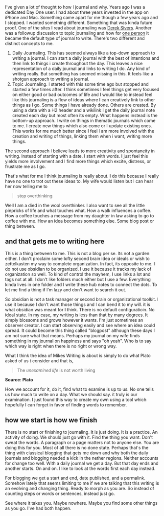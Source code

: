 I've given a lot of thought to how I journal and why. Years ago I was a dedicated Day One user. I had about three years invested in the app on iPhone and Mac. Something came apart for me though a few years ago and I stopped. I wanted something different. Something that was kinda future proof. One of the sites I read about journaling was [Derek Sivers](https://sive.rs/dj). Another was a followup discussion to topic journaling and how for [one person](https://www.ssp.sh/brain/how-i-write-daily-notes-differently/) it became the default type of journal to write. There's two different and distinct concepts to me.

1. Daily Journaling. This has seemed always like a top-down approach to writing a journal. I can start a daily journal with the best of intentions and then link to things i create throughout the day. This leaves a nice representation of a daily journal and links to writing I do. Any kind of writing really. But something has seemed missing in this. It feels like a shotgun approach to writing a journal. 
2. Topic Journaling. I started with this some time ago but stopped and started a few times after. I think sometimes I feel things get very focused on either good or bad outcomes of life and I would like to instead feel like this journaling is a flow of ideas where I can creatively link to other things as I go. Some things I have already done. Others are created. By using a date with a H2 header and a wikilink I get the daily journal note created each day but most often its empty. What happens instead is the bottom-up approach. I write on things in thematic journals which come to me. I create new things which also come or I update existing ones. This works for me much better since I feel I am more involved with the creation and writing of things, linking them when i want, writing more things. 

The second approach I believe leads to more creativity and spontaneity in writing. Instead of starting with a date. I start with words. I just feel this yields more involvement and I find more things which excite, distress, or frustrate me as I go. 

That's what for me I think journaling is really about. I do this because I really have no one to trot out these ideas to. My wife would listen but I can hear her now telling me to

> stop overthinking

Well I am a died in the wool overthinker. I also want to see all the little pinpricks of life and what touches what. How a walk influences a coffee. How a coffee touches a message from my daughter in law asking to go to coffee with me. How an idea becomes something else. Some blog post or thing between.

## and that gets me to writing here

This is a thing between to me. This is not a blog per se. Its not a garden either. I don't proclaim some lofty second brain idea or ideals or wish to zettelkasten my way to complete organization. In fact, its opposite to me. I do not use obsidian to be organized. I use it because it tracks my lack of organization so well. To kind of control the mayhem, I use links a lot and tags not at all. I don't like folders much either but I use a few. Everything kinda lives in one folder and I write these hub notes to connect the dots. To let me find a thing if I'm lazy and don't want to search it out.

So obsidian is not a task manager or second brain or organizational toolkit. I use it because I don't want those things and I can bend it to my will. it is what obsidian was meant for I think. There is no default configuratioin. No ideal state. In my case, my writing is less than that by many degrees. It simply blossoms and grows however it wants. I'm just sometimes an observer creator. I can start observing easily and see where an idea could spread. It could become this thing called "blogpost" although these days I am not sure what that means. Perhaps my journal on my wife finds something in my journal on happiness and says "oh yeah". Who is to say which way is right when there is no right or wrong way.

What I think the idea of Mikes Writing is about is simply to do what Plato asked of us t consider and that is,

> The _unexamined life_ is not worth living

**Source: Plato**

How we account for it, do it, find what to examine is up to us. No one tells us how much to write on a day. What we should say. it truly is our examination. I just found this way to create my own using a tool which hopefully I can forget in favor of finding words to remember.

## how we start is how we finish

There is no start or finishing to journaling. It is just doing. It is a practice. An activity of doing. We should just go with it. Find the thing you want. Don't sweat the words. A paragraph or a page matters not to anyone else. You are doing this for you. Most of all there is no done state. Perhaps that's the thing with classical blogging that gets me down and why both the daily journals and blogging needed a kick in the nether regions. Neither accounts for change too well. With a daily journal we get a day. But that day ends and another starts. On and on. I like to look at the words first each day instead. 

For blogging we get a start and end, date published, and a permalink. Somehow lately that seems limiting to me if we are talking that this writing is an evolving and changing thing. Ready to morph as you are. So instead of counting steps or words or sentences, instead just go. 

See where it takes you. Maybe nowhere. Maybe you find some other things as you go. I've had both happen.